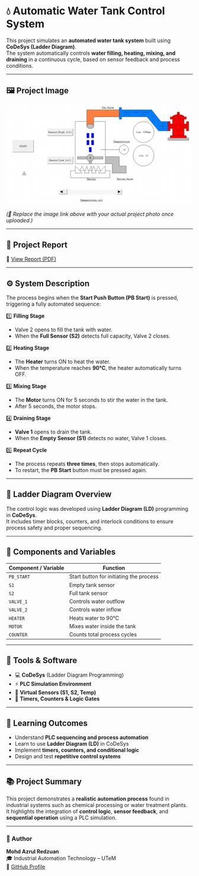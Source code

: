 # 💧 Automatic Water Tank Control System

This project simulates an **automated water tank system** built using **CoDeSys (Ladder Diagram)**.  
The system automatically controls **water filling, heating, mixing, and draining** in a continuous cycle, based on sensor feedback and process conditions.

---

## 🖼️ Project Image
<p align="center">
  <img src="Automatic_Water_Tank.png" alt="Automatic Water Tank Project" width="500"/>
</p>

*(📸 Replace the image link above with your actual project photo once uploaded.)*

---

## 📄 Project Report
📘 [View Report (PDF)](Automatic_Water_Tank_Report.pdf)

---

## ⚙️ System Description

The process begins when the **Start Push Button (PB Start)** is pressed, triggering a fully automated sequence:

1️⃣ **Filling Stage**  
   - Valve 2 opens to fill the tank with water.  
   - When the **Full Sensor (S2)** detects full capacity, Valve 2 closes.

2️⃣ **Heating Stage**  
   - The **Heater** turns ON to heat the water.  
   - When the temperature reaches **90°C**, the heater automatically turns OFF.

3️⃣ **Mixing Stage**  
   - The **Motor** turns ON for 5 seconds to stir the water in the tank.  
   - After 5 seconds, the motor stops.

4️⃣ **Draining Stage**  
   - **Valve 1** opens to drain the tank.  
   - When the **Empty Sensor (S1)** detects no water, Valve 1 closes.

5️⃣ **Repeat Cycle**  
   - The process repeats **three times**, then stops automatically.  
   - To restart, the **PB Start** button must be pressed again.

---

## 🧠 Ladder Diagram Overview

The control logic was developed using **Ladder Diagram (LD)** programming in **CoDeSys**.  
It includes timer blocks, counters, and interlock conditions to ensure process safety and proper sequencing.


---

## 🔧 Components and Variables

| Component / Variable | Function |
|-----------------------|-----------|
| `PB_START` | Start button for initiating the process |
| `S1` | Empty tank sensor |
| `S2` | Full tank sensor |
| `VALVE_1` | Controls water outflow |
| `VALVE_2` | Controls water inflow |
| `HEATER` | Heats water to 90°C |
| `MOTOR` | Mixes water inside the tank |
| `COUNTER` | Counts total process cycles |

---

## 🧰 Tools & Software
- 💻 **CoDeSys** (Ladder Diagram Programming)  
- ⚡ **PLC Simulation Environment**  
- 🧪 **Virtual Sensors (S1, S2, Temp)**  
- 🧩 **Timers, Counters & Logic Gates**

---

## 🎯 Learning Outcomes
- Understand **PLC sequencing and process automation**  
- Learn to use **Ladder Diagram (LD)** in CoDeSys  
- Implement **timers, counters, and conditional logic**  
- Design and test **repetitive control systems**

---

## 📚 Project Summary
This project demonstrates a **realistic automation process** found in industrial systems such as chemical processing or water treatment plants.  
It highlights the integration of **control logic**, **sensor feedback**, and **sequential operation** using a PLC simulation.

---

### 👤 Author
**Mohd Azrul Redzuan**  
🎓 Industrial Automation Technology – UTeM  
🔗 [GitHub Profile](https://github.com/muhdazrulredzuan)
